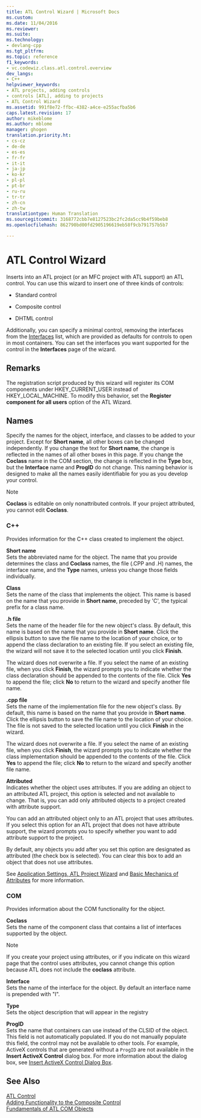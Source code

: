 ```yaml
---
title: ATL Control Wizard | Microsoft Docs
ms.custom: 
ms.date: 11/04/2016
ms.reviewer: 
ms.suite: 
ms.technology:
- devlang-cpp
ms.tgt_pltfrm: 
ms.topic: reference
f1_keywords:
- vc.codewiz.class.atl.control.overview
dev_langs:
- C++
helpviewer_keywords:
- ATL projects, adding controls
- controls [ATL], adding to projects
- ATL Control Wizard
ms.assetid: 991f8e72-ffbc-4382-a4ce-e255acfba5b6
caps.latest.revision: 17
author: mikeblome
ms.author: mblome
manager: ghogen
translation.priority.ht:
- cs-cz
- de-de
- es-es
- fr-fr
- it-it
- ja-jp
- ko-kr
- pl-pl
- pt-br
- ru-ru
- tr-tr
- zh-cn
- zh-tw
translationtype: Human Translation
ms.sourcegitcommit: 3168772cbb7e8127523bc2fc2da5cc9b4f59beb8
ms.openlocfilehash: 862790bd00fd2905196619eb58f9cb791757b5b7

---
```

# ATL Control Wizard
Inserts into an ATL project (or an MFC project with ATL support) an ATL control. You can use this wizard to insert one of three kinds of controls:  
  
-   Standard control  
  
-   Composite control  
  
-   DHTML control  
  
 Additionally, you can specify a minimal control, removing the interfaces from the [Interfaces](../../atl/reference/interfaces-atl-control-wizard.md) list, which are provided as defaults for controls to open in most containers. You can set the interfaces you want supported for the control in the **Interfaces** page of the wizard.  
  
## Remarks  
 The registration script produced by this wizard will register its COM components under HKEY_CURRENT_USER instead of HKEY_LOCAL_MACHINE. To modify this behavior, set the **Register component for all users** option of the ATL Wizard.  
  
## Names  
 Specify the names for the object, interface, and classes to be added to your project. Except for **Short name**, all other boxes can be changed independently. If you change the text for **Short name**, the change is reflected in the names of all other boxes in this page. If you change the **Coclass** name in the COM section, the change is reflected in the **Type** box, but the **Interface** name and **ProgID** do not change. This naming behavior is designed to make all the names easily identifiable for you as you develop your control.  
  
> [!NOTE]
>  **Coclass** is editable on only nonattributed controls. If your project attributed, you cannot edit **Coclass**.  
  
### C++  
 Provides information for the C++ class created to implement the object.  
  
 **Short name**  
 Sets the abbreviated name for the object. The name that you provide determines the class and **Coclass** names, the file (.CPP and .H) names, the interface name, and the **Type** names, unless you change those fields individually.  
  
 **Class**  
 Sets the name of the class that implements the object. This name is based on the name that you provide in **Short name**, preceded by 'C', the typical prefix for a class name.  
  
 **.h file**  
 Sets the name of the header file for the new object's class. By default, this name is based on the name that you provide in **Short name**. Click the ellipsis button to save the file name to the location of your choice, or to append the class declaration to an existing file. If you select an existing file, the wizard will not save it to the selected location until you click **Finish**.  
  
 The wizard does not overwrite a file. If you select the name of an existing file, when you click **Finish**, the wizard prompts you to indicate whether the class declaration should be appended to the contents of the file. Click **Yes** to append the file; click **No** to return to the wizard and specify another file name.  
  
 **.cpp file**  
 Sets the name of the implementation file for the new object's class. By default, this name is based on the name that you provide in **Short name**. Click the ellipsis button to save the file name to the location of your choice. The file is not saved to the selected location until you click **Finish** in the wizard.  
  
 The wizard does not overwrite a file. If you select the name of an existing file, when you click **Finish**, the wizard prompts you to indicate whether the class implementation should be appended to the contents of the file. Click **Yes** to append the file; click **No** to return to the wizard and specify another file name.  
  
 **Attributed**  
 Indicates whether the object uses attributes. If you are adding an object to an attributed ATL project, this option is selected and not available to change. That is, you can add only attributed objects to a project created with attribute support.  
  
 You can add an attributed object only to an ATL project that uses attributes. If you select this option for an ATL project that does not have attribute support, the wizard prompts you to specify whether you want to add attribute support to the project.  
  
 By default, any objects you add after you set this option are designated as attributed (the check box is selected). You can clear this box to add an object that does not use attributes.  
  
 See [Application Settings, ATL Project Wizard](../../atl/reference/application-settings-atl-project-wizard.md) and [Basic Mechanics of Attributes](../../windows/basic-mechanics-of-attributes.md) for more information.  
  
### COM  
 Provides information about the COM functionality for the object.  
  
 **Coclass**  
 Sets the name of the component class that contains a list of interfaces supported by the object.  
  
> [!NOTE]
>  If you create your project using attributes, or if you indicate on this wizard page that the control uses attributes, you cannot change this option because ATL does not include the **coclass** attribute.  
  
 **Interface**  
 Sets the name of the interface for the object. By default an interface name is prepended with "I".  
  
 **Type**  
 Sets the object description that will appear in the registry  
  
 **ProgID**  
 Sets the name that containers can use instead of the CLSID of the object. This field is not automatically populated. If you do not manually populate this field, the control may not be available to other tools. For example, ActiveX controls that are generated without a `ProgID` are not available in the **Insert ActiveX Control** dialog box. For more information about the dialog box, see [Insert ActiveX Control Dialog Box](../../mfc/insert-activex-control-dialog-box.md).  
  
## See Also  
 [ATL Control](../../atl/reference/adding-an-atl-control.md)   
 [Adding Functionality to the Composite Control](../../atl/adding-functionality-to-the-composite-control.md)   
 [Fundamentals of ATL COM Objects](../../atl/fundamentals-of-atl-com-objects.md)




<!--HONumber=Jan17_HO1-->


